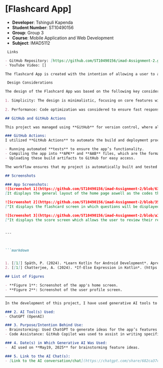 # [Flashcard App]
- **Developer**: Tshinguli Kapenda
- **Student Number**: ST10490156
- **Group**: Group 3
- **Course**: Mobile Application and Web Development
- **Subject**: IMAD5112

```markdown
 Links

- GitHub Repository: [https://github.com/ST10490156/imad-Assignment-2.git]
- YouTube Video: []

```



```markdown
The flashcard App is created with the intention of allowing a user to answer questions based of history and systems have been implemented for the user to answer said questions as well review their scores.

 Design Considerations

The design of the Flashcard App was based on the following key considerations:
 
1. Simplicity: The design is minimalistic, focusing on core features without overwhelming the user.
   
2. Performance: Code optimization was considered to ensure fast response times and low battery usage.
```


```markdown
## GitHub and GitHub Actions

This project was managed using **GitHub** for version control, where all code changes were committed and pushed regularly. GitHub enabled collaborative coding, allowing me to keep track of changes and maintain project integrity.

### GitHub Actions:
I utilized **GitHub Actions** to automate the build and deployment process. This includes:

- Running automated **tests** to ensure the app’s functionality.
- Compiling the app into **APK** and **AAB** files, which are the formats required for distribution.
- Uploading these build artifacts to GitHub for easy access.

The workflow ensures that my project is automatically built and tested every time I push changes, and it simplifies the process of delivering the final APK/AAB files for submission.
```




```markdown
## Screenshots

### App Screenshots:
![Screenshot 1](https://github.com/ST10490156/imad-Assignment-2/blob/631ac6e6715db8308a4135c24db4307bc46a8aeb/Screenshot%202025-05-20%20115233.png)
[It displays the general layout of the home page aswell as the codes that determine colors and text considarations"]*

![Screenshot 2](https://github.com/ST10490156/imad-Assignment-2/blob/35f0c6afc79137e85a9e5d78093344d3d081ed76/Screenshot%202025-05-20%20115331.png)
["It displays the flashcard screen in which questions will be displayed"]*

![Screenshot 3](https://github.com/ST10490156/imad-Assignment-2/blob/a1f82961bc21a7586faee0fd2956fae8301f58dd/Screenshot%202025-05-20%20115417.png)
["It displays the score screen which allows the user to review their results for the quiz"]


---



```markdown


1. [[1]] Späth, P. (2024). *Learn Kotlin for Android Development*. Apress Berkeley,CA]
2. [[1]] Chatterjee, A. (2024). *If-Else Expression in Kotlin*. (https://www.baeldung.com/kotlin/if-else-expression)]
```




```markdown
## List of Figures

- **Figure 1**: Screenshot of the app's home screen.
- **Figure 2**: Screenshot of the user profile screen.
```

---



```markdown
In the development of this project, I have used generative AI tools to assist in various parts of the assignment. Below is a detailed disclosure of where and how these tools were used:

### 2. AI Tool(s) Used:
- ChatGPT (OpenAI)

### 3. Purpose/Intention Behind Use:
- Brainstorming: Used ChatGPT to generate ideas for the app’s features and functionality.
- Code Assistance: GitHub Copilot was used to assist in writing specific parts of the code, such as setting up GitHub Actions and working with Gradle.

### 4. Date(s) in Which Generative AI Was Used:
-  AI used on **May19, 2025** for brainstorming feature ideas.

### 5. Link to the AI Chat(s):
- [Link to the AI conversation/chat](https://chatgpt.com/share/682ca37c-db38-800a-8059-5bdc99bfe3bf)  
  
